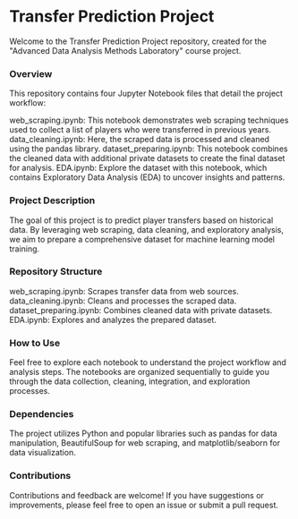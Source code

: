 # Transfer Prediction Project

Welcome to the Transfer Prediction Project repository, created for the "Advanced Data Analysis Methods Laboratory" course project.

### Overview
This repository contains four Jupyter Notebook files that detail the project workflow:

web_scraping.ipynb: This notebook demonstrates web scraping techniques used to collect a list of players who were transferred in previous years.
data_cleaning.ipynb: Here, the scraped data is processed and cleaned using the pandas library.
dataset_preparing.ipynb: This notebook combines the cleaned data with additional private datasets to create the final dataset for analysis.
EDA.ipynb: Explore the dataset with this notebook, which contains Exploratory Data Analysis (EDA) to uncover insights and patterns.


### Project Description
The goal of this project is to predict player transfers based on historical data. By leveraging web scraping, data cleaning, and exploratory analysis, we aim to prepare a comprehensive dataset for machine learning model training.

### Repository Structure
web_scraping.ipynb: Scrapes transfer data from web sources.
data_cleaning.ipynb: Cleans and processes the scraped data.
dataset_preparing.ipynb: Combines cleaned data with private datasets.
EDA.ipynb: Explores and analyzes the prepared dataset.

### How to Use
Feel free to explore each notebook to understand the project workflow and analysis steps. The notebooks are organized sequentially to guide you through the data collection, cleaning, integration, and exploration processes.

### Dependencies
The project utilizes Python and popular libraries such as pandas for data manipulation, BeautifulSoup for web scraping, and matplotlib/seaborn for data visualization.

### Contributions
Contributions and feedback are welcome! If you have suggestions or improvements, please feel free to open an issue or submit a pull request.
